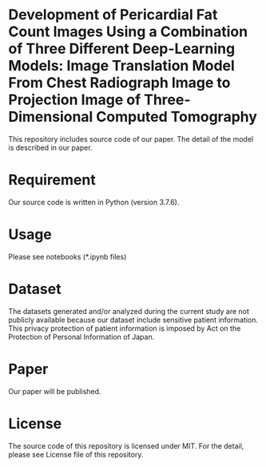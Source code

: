 # Development of Pericardial Fat Count Images Using a Combination of Three Different Deep-Learning Models: Image Translation Model From Chest Radiograph Image to Projection Image of Three-Dimensional Computed Tomography
   

This repository includes source code of our paper. The detail of the model is described in our paper.
 



# Requirement
Our source code is written in Python (version 3.7.6).



# Usage
Please see notebooks (*.ipynb files)



# Dataset 
The datasets generated and/or analyzed during the current study are not publicly available because our dataset include sensitive patient information. This privacy protection of patient information is imposed by Act on the Protection of Personal Information of Japan.



# Paper 
Our paper will be published.



# License
The source code of this repository is licensed under MIT. For the detail, please see License file of this repository.
